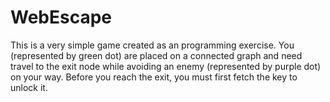 # WebEscape

This is a very simple game created as an programming exercise. You (represented by green dot) are placed on a connected graph and need travel to the exit node while avoiding an enemy (represented by purple dot) on your way. Before you reach the exit, you must first fetch the key to unlock it.
